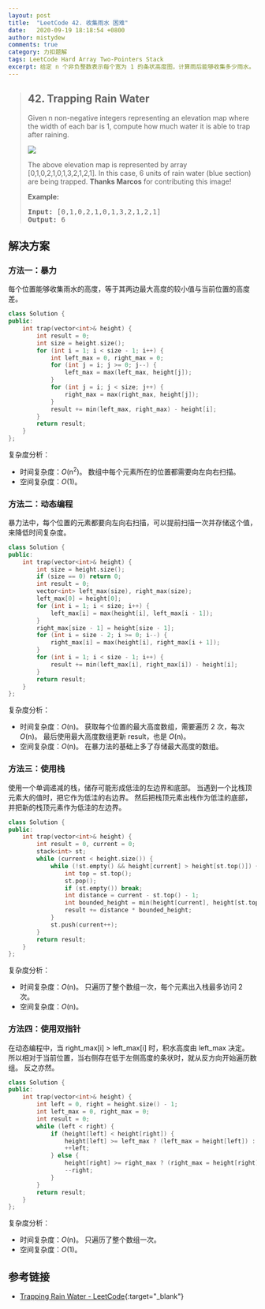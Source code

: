 ```yaml
---
layout: post
title:  "LeetCode 42. 收集雨水 困难"
date:   2020-09-19 18:18:54 +0800
author: mistydew
comments: true
category: 力扣题解
tags: LeetCode Hard Array Two-Pointers Stack
excerpt: 给定 n 个非负整数表示每个宽为 1 的条状高度图，计算雨后能够收集多少雨水。
---
```

> ## 42. Trapping Rain Water
> 
> Given n non-negative integers representing an elevation map where the width of
> each bar is 1, compute how much water it is able to trap after raining.
> 
> ![](https://assets.leetcode.com/uploads/2018/10/22/rainwatertrap.png)
> 
> The above elevation map is represented by array [0,1,0,2,1,0,1,3,2,1,2,1]. In
> this case, 6 units of rain water (blue section) are being trapped. **Thanks
> Marcos** for contributing this image!
> 
> **Example:**
> 
> <pre>
> <strong>Input:</strong> [0,1,0,2,1,0,1,3,2,1,2,1]
> <strong>Output:</strong> 6
> </pre>

## 解决方案

### 方法一：暴力

每个位置能够收集雨水的高度，等于其两边最大高度的较小值与当前位置的高度差。

```cpp
class Solution {
public:
    int trap(vector<int>& height) {
        int result = 0;
        int size = height.size();
        for (int i = 1; i < size - 1; i++) {
            int left_max = 0, right_max = 0;
            for (int j = i; j >= 0; j--) {
                left_max = max(left_max, height[j]);
            }
            for (int j = i; j < size; j++) {
                right_max = max(right_max, height[j]);
            }
            result += min(left_max, right_max) - height[i];
        }
        return result;
    }
};
```

复杂度分析：
* 时间复杂度：*O*(n<sup>2</sup>)。
  数组中每个元素所在的位置都需要向左向右扫描。
* 空间复杂度：*O*(1)。

### 方法二：动态编程

暴力法中，每个位置的元素都要向左向右扫描，可以提前扫描一次并存储这个值，来降低时间复杂度。

```cpp
class Solution {
public:
    int trap(vector<int>& height) {
        int size = height.size();
        if (size == 0) return 0;
        int result = 0;
        vector<int> left_max(size), right_max(size);
        left_max[0] = height[0];
        for (int i = 1; i < size; i++) {
            left_max[i] = max(height[i], left_max[i - 1]);
        }
        right_max[size - 1] = height[size - 1];
        for (int i = size - 2; i >= 0; i--) {
            right_max[i] = max(height[i], right_max[i + 1]);
        }
        for (int i = 1; i < size - 1; i++) {
            result += min(left_max[i], right_max[i]) - height[i];
        }
        return result;
    }
};
```

复杂度分析：
* 时间复杂度：*O*(n)。
  获取每个位置的最大高度数组，需要遍历 2 次，每次 *O*(n)。
  最后使用最大高度数组更新 result，也是 *O*(n)。
* 空间复杂度：*O*(n)。
  在暴力法的基础上多了存储最大高度的数组。

### 方法三：使用栈

使用一个单调递减的栈，储存可能形成低洼的左边界和底部。
当遇到一个比栈顶元素大的值时，把它作为低洼的右边界。
然后把栈顶元素出栈作为低洼的底部，并把新的栈顶元素作为低洼的左边界。

```cpp
class Solution {
public:
    int trap(vector<int>& height) {
        int result = 0, current = 0;
        stack<int> st;
        while (current < height.size()) {
            while (!st.empty() && height[current] > height[st.top()]) {
                int top = st.top();
                st.pop();
                if (st.empty()) break;
                int distance = current - st.top() - 1;
                int bounded_height = min(height[current], height[st.top()]) - height[top];
                result += distance * bounded_height;
            }
            st.push(current++);
        }
        return result;
    }
};
```

复杂度分析：
* 时间复杂度：*O*(n)。
  只遍历了整个数组一次，每个元素出入栈最多访问 2 次。
* 空间复杂度：*O*(n)。

### 方法四：使用双指针

在动态编程中，当 right_max[i] > left_max[i] 时，积水高度由 left_max 决定。
所以相对于当前位置，当右侧存在低于左侧高度的条状时，就从反方向开始遍历数组。
反之亦然。

```cpp
class Solution {
public:
    int trap(vector<int>& height) {
        int left = 0, right = height.size() - 1;
        int left_max = 0, right_max = 0;
        int result = 0;
        while (left < right) {
            if (height[left] < height[right]) {
                height[left] >= left_max ? (left_max = height[left]) : result += (left_max - height[left]);
                ++left;
            } else {
                height[right] >= right_max ? (right_max = height[right]) : result += (right_max - height[right]);
                --right;
            }
        }
        return result;
    }
};
```

复杂度分析：
* 时间复杂度：*O*(n)。
  只遍历了整个数组一次。
* 空间复杂度：*O*(1)。

## 参考链接

* [Trapping Rain Water - LeetCode](https://leetcode.com/problems/trapping-rain-water/){:target="_blank"}
